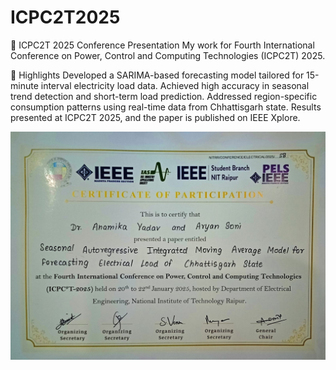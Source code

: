 # ICPC2T2025

📄 ICPC2T 2025 Conference Presentation
My work for Fourth International Conference on Power, Control and Computing Technologies (ICPC2T) 2025.

🧪 Highlights
Developed a SARIMA-based forecasting model tailored for 15-minute interval electricity load data.
Achieved high accuracy in seasonal trend detection and short-term load prediction.
Addressed region-specific consumption patterns using real-time data from Chhattisgarh state.
Results presented at ICPC2T 2025, and the paper is published on IEEE Xplore.

![ICPC2T Certificate](Certificate_ICPC2T2025.jpg)

